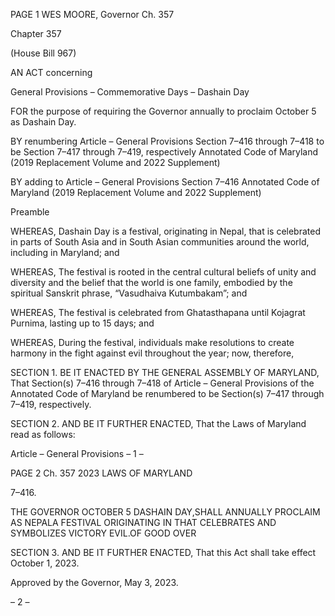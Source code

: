 PAGE 1
WES MOORE, Governor Ch. 357

Chapter 357

(House Bill 967)

AN ACT concerning

General Provisions – Commemorative Days – Dashain Day

FOR the purpose of requiring the Governor annually to proclaim October 5 as Dashain Day.

BY renumbering
Article – General Provisions
Section 7–416 through 7–418
to be Section 7–417 through 7–419, respectively
Annotated Code of Maryland
(2019 Replacement Volume and 2022 Supplement)

BY adding to
Article – General Provisions
Section 7–416
Annotated Code of Maryland
(2019 Replacement Volume and 2022 Supplement)

Preamble

WHEREAS, Dashain Day is a festival, originating in Nepal, that is celebrated in
parts of South Asia and in South Asian communities around the world, including in
Maryland; and

WHEREAS, The festival is rooted in the central cultural beliefs of unity and diversity
and the belief that the world is one family, embodied by the spiritual Sanskrit phrase,
“Vasudhaiva Kutumbakam”; and

WHEREAS, The festival is celebrated from Ghatasthapana until Kojagrat Purnima,
lasting up to 15 days; and

WHEREAS, During the festival, individuals make resolutions to create harmony in
the fight against evil throughout the year; now, therefore,

SECTION 1. BE IT ENACTED BY THE GENERAL ASSEMBLY OF MARYLAND,
That Section(s) 7–416 through 7–418 of Article – General Provisions of the Annotated Code
of Maryland be renumbered to be Section(s) 7–417 through 7–419, respectively.

SECTION 2. AND BE IT FURTHER ENACTED, That the Laws of Maryland read
as follows:

Article – General Provisions
– 1 –

PAGE 2
Ch. 357 2023 LAWS OF MARYLAND

7–416.

THE GOVERNOR OCTOBER 5 DASHAIN DAY,SHALL ANNUALLY PROCLAIM AS
NEPALA FESTIVAL ORIGINATING IN THAT CELEBRATES AND SYMBOLIZES VICTORY
EVIL.OF GOOD OVER

SECTION 3. AND BE IT FURTHER ENACTED, That this Act shall take effect
October 1, 2023.

Approved by the Governor, May 3, 2023.

– 2 –